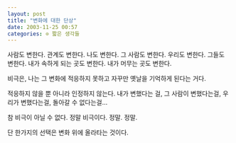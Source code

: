 ```yaml
---
layout: post
title: "변화에 대한 단상"
date: 2003-11-25 00:57
categories: ⊙ 짧은 생각들
---
```


사람도 변한다. 
관계도 변한다.
나도 변한다.
그 사람도 변한다.
우리도 변한다.
그들도 변한다.
내가 속하게 되는 곳도 변한다.
내가 머무는 곳도 변한다.

비극은,
나는 그 변화에
적응하지 못하고
자꾸만
옛날을
기억하게 된다는 거다.

적응하지 않을 뿐 아니라
인정하지 않는다.
내가 변했다는 걸,
그 사람이 변했다는걸,
우리가 변했다는걸,
돌아갈 수 없다는걸...

참 비극이 아닐 수 없다.
정말 비극이다.
정말.
정말.

단 한가지의 선택은
변화 위에 올라타는 것이다.

       
